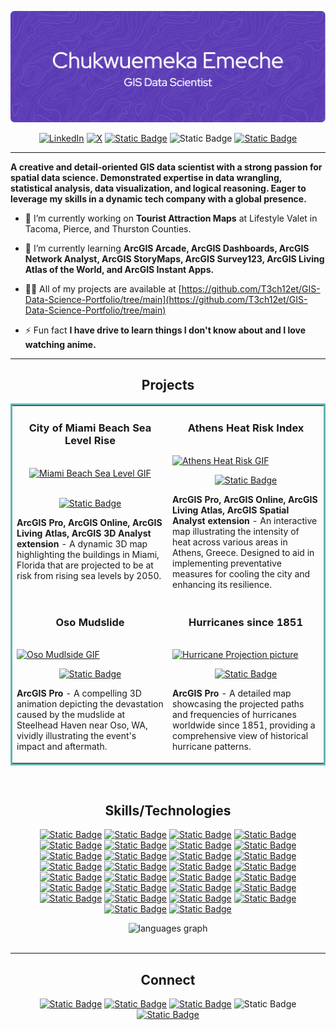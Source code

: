 ![Header](./github-header-image.png)
<p align="center"> 
  <a href="https://www.linkedin.com/in/emekaemeche/" target="_blank" rel="noreferrer"> <img alt="LinkedIn" src="https://img.shields.io/badge/-LinkedIn-000000?style=flat&logo=LinkedIn"></a> 
  <a href="https://x.com/EmekaEmeche33" target="_blank" rel="noreferrer"> <img alt="X" src="https://img.shields.io/badge/-X-000000?style=flat&logo=X"></a> 
  <a href="mailto:chukwe22@gmail.com" target="_blank" rel="noreferrer"> <img alt="Static Badge" src="https://img.shields.io/badge/-chukwe22@gmail.com-000000?style=flat&logo=Gmail"></a> 
  <img alt="Static Badge" src="https://img.shields.io/badge/-206.476.7818 -000000?style=flat&logo=None">  
  <a href="https://drive.google.com/file/d/11no8IVXjJ6mZ3dkiHYaZB5VnOab32nns/view?usp=sharing" target="_blank" rel="noreferrer"> <img alt="Static Badge" src="https://img.shields.io/badge/-Resume-000000?style=flat&logo=ReadMe"></a>
</p>

___ 
<p align="left"> 
  <strong>A creative and detail-oriented GIS data scientist with a strong passion for spatial data science. Demonstrated expertise in data wrangling, statistical analysis, data visualization, and logical reasoning. Eager to leverage my skills in a dynamic tech company with a global presence.</strong>
</p>

- 🔭 I’m currently working on **Tourist Attraction Maps** at Lifestyle Valet in Tacoma, Pierce, and Thurston Counties.

- 🌱 I’m currently learning **ArcGIS Arcade, ArcGIS Dashboards, ArcGIS Network Analyst, ArcGIS StoryMaps, ArcGIS Survey123, ArcGIS Living Atlas of the World, and ArcGIS Instant Apps.**

- 👨‍💻 All of my projects are available at [https://github.com/T3ch12et/GIS-Data-Science-Portfolio/tree/main](https://github.com/T3ch12et/GIS-Data-Science-Portfolio/tree/main)

- ⚡ Fun fact **I have drive to learn things I don't know about and I love watching anime.**
___

<h2 align="center">Projects</h2>

<table bordercolor="#66b2b2">
  
  <tr>
    <td width="50%" valign="top">
      <h3 align="center">City of Miami Beach Sea Level Rise</h3>
        <br />
        <center>
        <a target="_blank" href="https://github.com/T3ch12et/3D-Miami-Beach-Sea-Level-Rise/tree/main">
            <img src="./GIFs/ArcGIS - City of Miami Beach Sea Level Rise_EmekaEmeche (3).gif" width="100%" height="269" alt="Miami Beach Sea Level GIF"/>
        </a>
        </center>
        <br />
        <p align="center">
          
  <a href="https://github.com/T3ch12et/3D-Miami-Beach-Sea-Level-Rise/tree/main" target="_blank" rel="noreferrer">
    <img alt="Static Badge" src="https://img.shields.io/badge/-REPO-000000?style=flat&logo=GitHub">
  </a>  
        </p>
        <p><strong>ArcGIS Pro, ArcGIS Online, ArcGIS Living Atlas, ArcGIS 3D Analyst extension</strong> - A dynamic 3D map highlighting the buildings in Miami, Florida that are projected to be at risk from rising sea levels by 2050.</p>
    </td>
    <td width="50%" valign="top">
      <h3 align="center">Athens Heat Risk Index</h3>
        <br />
      <a target="_blank" href="https://github.com/T3ch12et/Athens-Heat-Risk-Index">
            <img src="./GIFs/Athens Heat Risk Index_EmekaEmeche (3).gif" width="100%" height="269" alt="Athens Heat Risk GIF"/>
        </a>
        <br />
        <p align="center">
          
  <a href="https://github.com/T3ch12et/Athens-Heat-Risk-Index" target="_blank" rel="noreferrer">
    <img alt="Static Badge" src="https://img.shields.io/badge/-REPO-000000?style=flat&logo=GitHub">
  </a>
      </p>
        <p><strong>ArcGIS Pro, ArcGIS Online, ArcGIS Living Atlas, ArcGIS Spatial Analyst extension</strong> - An interactive map illustrating the intensity of heat across various areas in Athens, Greece. Designed to aid in implementing preventative measures for cooling the city and enhancing its resilience.</p>
    </td>
  </tr>
  
  <tr>
    <td width="50%" valign="top">
      <h3 align="center">Oso Mudslide</h3>
      <br />
        <a target="_blank" href="https://github.com/T3ch12et/Oso-Mudslide">
          <img src="./GIFs/Oso Mudslide_gif320x240.gif" width="100%" height="269" alt="Oso Mudlside GIF"/>
        </a>
      <br />
        <p align="center">
  <a href="https://github.com/T3ch12et/Oso-Mudslide" target="_blank" rel="noreferrer">
    <img alt="Static Badge" src="https://img.shields.io/badge/-REPO-000000?style=flat&logo=GitHub">
  </a>
      </p>
        <p><strong>ArcGIS Pro</strong> - A compelling 3D animation depicting the devastation caused by the mudslide at Steelhead Haven near Oso, WA, vividly illustrating the event's impact and aftermath.</p>
    </td>
    <td width="50%" valign="top">
      <h3 align="center">Hurricanes since 1851</h3>
        <br />
        <a target="_blank" href="https://github.com/T3ch12et/Hurricanes-since-1851">
          <img src="./Hurricane_Projection_EmekaEmeche.jpg" width="100%" height="269" alt="Hurricane Projection picture">
        </a>
        <br />
        <p align="center">
          
  <a href="https://github.com/T3ch12et/Hurricanes-since-1851" target="_blank" rel="noreferrer">
    <img alt="Static Badge" src="https://img.shields.io/badge/-REPO-000000?style=flat&logo=GitHub">
  </a>
      </p>
        <p><strong>ArcGIS Pro</strong> - A detailed map showcasing the projected paths and frequencies of hurricanes worldwide since 1851, providing a comprehensive view of historical hurricane patterns.</p>
    </td>
  </tr>
</table>

<br>
<h2 align="center">Skills/Technologies</h2>
<p align="center"> 
  <a href="https://www.esri.com/en-us/arcgis/products/arcgis-pro/overview" target="_blank" rel="noreferrer"> <img alt="Static Badge" src="https://img.shields.io/badge/-ArcGIS Pro-000000?style=flat&logo=ArcGIS"></a> 
  <a href="https://www.esri.com/en-us/arcgis/products/arcgis-online/overview" target="_blank" rel="noreferrer"> <img alt="Static Badge" src="https://img.shields.io/badge/-ArcGIS Online-4d54b9?style=flat&logo=ArcGIS"></a> 
  <a href="https://www.esri.com/en-us/arcgis/products/arcgis-instant-apps/trial" target="_blank" rel="noreferrer"> <img alt="Static Badge" src="https://img.shields.io/badge/-ArcGIS Instant Apps-8FA17A?style=flat&logo=ArcGIS"></a> 
  <a href="https://livingatlas.arcgis.com/en/home/" target="_blank" rel="noreferrer"> <img alt="Static Badge" src="https://img.shields.io/badge/-ArcGIS Living Atlas-43A047?style=flat&logo=ArcGIS"></a> 
  <a href="https://storymaps.arcgis.com/" target="_blank" rel="noreferrer"> <img alt="Static Badge" src="https://img.shields.io/badge/-ArcGIS StoryMaps-64c4b7?style=flat&logo=ArcGIS"></a> 
  <a href="https://www.esri.com/en-us/arcgis/products/arcgis-network-analyst/overview" target="_blank" rel="noreferrer"> <img alt="Static Badge" src="https://img.shields.io/badge/-ArcGIS Network Analyst-0e9b6b?style=flat&logo=ArcGIS"></a> 
  <a href="https://survey123.arcgis.com/" target="_blank" rel="noreferrer"> <img alt="Static Badge" src="https://img.shields.io/badge/-ArcGIS Survey123-759c33?style=flat&logo=ArcGIS"></a> 
  <a href="https://www.esri.com/en-us/arcgis/products/arcgis-dashboards/overview" target="_blank" rel="noreferrer"> <img alt="Static Badge" src="https://img.shields.io/badge/-ArcGIS Dashboards-e89204?style=flat&logo=ArcGIS"></a> 
  <a href="https://developers.arcgis.com/arcade/" target="_blank" rel="noreferrer"> <img alt="Static Badge" src="https://img.shields.io/badge/-ArcGIS Arcade-c02505?style=flat&logo=ArcGIS"></a> 
  <a href="https://www.autodesk.com/products/civil-3d/overview?term=1-YEAR&tab=subscription" target="_blank" rel="noreferrer"> <img alt="Static Badge" src="https://img.shields.io/badge/-Autodesk Civil 3D-000000?style=flat&logo=Autodesk"></a> 
  <a href="https://www.qgis.org/en/site/" target="_blank" rel="noreferrer"> <img alt="Static Badge" src="https://img.shields.io/badge/-QGIS-000000?style=flat&logo=Qgis"></a> 
  <a href="https://www.python.org" target="_blank" rel="noreferrer"> <img alt="Static Badge" src="https://img.shields.io/badge/-Python-000000?style=flat&logo=Python"></a> 
  <a href="https://www.java.com" target="_blank" rel="noreferrer"> <img alt="Static Badge" src="https://img.shields.io/badge/-Java-000000?style=flat&logo=Java"></a> 
  <a href="https://www.r-project.org/about.html" target="_blank" rel="noreferrer"> <img alt="Static Badge" src="https://img.shields.io/badge/-R-000000?style=flat&logo=R"></a> 
  <a href="https://posit.co/download/rstudio-desktop/" target="_blank" rel="noreferrer"> <img alt="Static Badge" src="https://img.shields.io/badge/-RStudio-000000?style=flat&logo=RStudio IDE"></a> 
  <a href="https://www.tableau.com/" target="_blank" rel="noreferrer"> <img alt="Static Badge" src="https://img.shields.io/badge/-Tableau-000000?style=flat&logo=Tableau"></a> 
  <a href="https://www.w3schools.com/html/" target="_blank" rel="noreferrer"> <img alt="Static Badge" src="https://img.shields.io/badge/-HTML-000000?style=flat&logo=HTML5"></a> 
  <a href="https://www.w3schools.com/css/" target="_blank" rel="noreferrer"> <img alt="Static Badge" src="https://img.shields.io/badge/-CSS-000000?style=flat&logo=CSS3"></a> 
  <a href="https://developer.mozilla.org/en-US/docs/Web/JavaScript" target="_blank" rel="noreferrer"> <img alt="Static Badge" src="https://img.shields.io/badge/-JavaScript-000000?style=flat&logo=JavaScript"></a> 
  <a href="https://www.json.org/json-en.html" target="_blank" rel="noreferrer"> <img alt="Static Badge" src="https://img.shields.io/badge/-JSON-000000?style=flat&logo=JSON"></a>
  <a href="https://geojson.org/" target="_blank" rel="noreferrer"> <img alt="Static Badge" src="https://img.shields.io/badge/-GeoJSON-000000?style=flat&logo=JSON"></a>
  <a href="https://www.postgresql.org" target="_blank" rel="noreferrer"> <img alt="Static Badge" src="https://img.shields.io/badge/-PostgreSQL-000000?style=flat&logo=PostgreSQL"></a> 
  <a href="https://www.figma.com/" target="_blank" rel="noreferrer"> <img alt="Static Badge" src="https://img.shields.io/badge/-Figma-000000?style=flat&logo=Figma"></a> 
  <a href="https://www.office.com/" target="_blank" rel="noreferrer"> <img alt="Static Badge" src="https://img.shields.io/badge/-Microsoft Office 365-000000?style=flat&logo=Microsoft"></a> 
  <a href="https://code.visualstudio.com/" target="_blank" rel="noreferrer"> <img alt="Static Badge" src="https://img.shields.io/badge/-Visual Studio Code-000000?style=flat&logo=Visual Studio Code"></a> 
  <a href="https://jupyter.org/" target="_blank" rel="noreferrer"> <img alt="Static Badge" src="https://img.shields.io/badge/-Jupyter-000000?style=flat&logo=Jupyter"></a> 
  <a href="https://www.git-scm.com/" target="_blank" rel="noreferrer"> <img alt="Static Badge" src="https://img.shields.io/badge/-Git-000000?style=flat&logo=GitHub"></a> 
  <a href="https://github.com/" target="_blank" rel="noreferrer"> <img alt="Static Badge" src="https://img.shields.io/badge/-GitHub-000000?style=flat&logo=GitHub"></a> 
  <a href="https://geospatial.trimble.com/en/products/hardware/total-stations" target="_blank" rel="noreferrer"> <img alt="Static Badge" src="https://img.shields.io/badge/-Trimble S/VX Total Stations-000000?style=flat&logo="></a> 
  <a href="https://leica-geosystems.com/en-us/products/laser-scanners/scanners/leica-scanstation-p50" target="_blank" rel="noreferrer"> <img alt="Static Badge" src="https://img.shields.io/badge/-Leica P50 LiDAR Scanner-000000?style=flat&logo=Leica"></a></p>

<div align="center">
  <img src="https://github-readme-stats.vercel.app/api/top-langs?username=t3ch12et&locale=en&hide_title=false&layout=compact&card_width=320&langs_count=5&theme=dracula&hide_border=false" height="150" alt="languages graph"/> <br>
</div> 
<br>

___

<h2 align="center">Connect</h2>
<p align="center"> 
  <a href="https://www.linkedin.com/in/emekaemeche/" target="_blank" rel="noreferrer"> <img alt="Static Badge" src="https://img.shields.io/badge/-LinkedIn-000000?style=flat&logo=LinkedIn"></a> 
  <a href="https://x.com/EmekaEmeche33" target="_blank" rel="noreferrer"> <img alt="Static Badge" src="https://img.shields.io/badge/-X-000000?style=flat&logo=X"></a> 
  <a href="mailto:chukwe22@gmail.com" target="_blank" rel="noreferrer"> <img alt="Static Badge" src="https://img.shields.io/badge/-chukwe22@gmail.com-000000?style=flat&logo=Gmail"></a> 
  <img alt="Static Badge" src="https://img.shields.io/badge/-206.476.7818 -000000?style=flat&logo=None">  
  <a href="https://drive.google.com/file/d/11no8IVXjJ6mZ3dkiHYaZB5VnOab32nns/view?usp=sharing" target="_blank" rel="noreferrer"> <img alt="Static Badge" src="https://img.shields.io/badge/-Resume-000000?style=flat&logo=ReadMe"></a>
</p>


